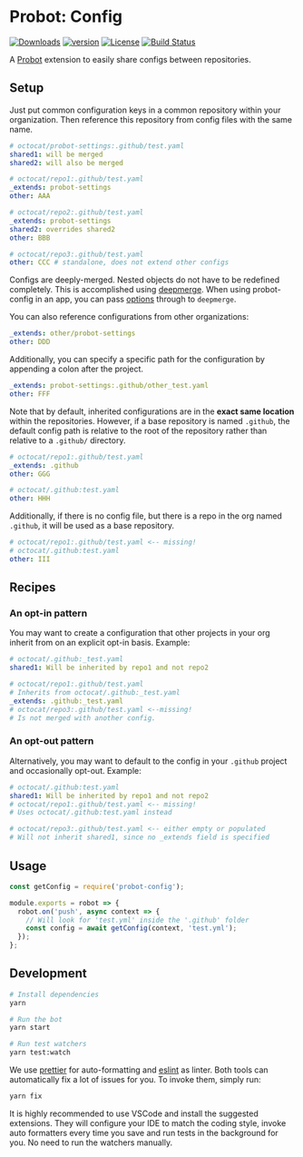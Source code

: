 # Probot: Config

[![Downloads][npm-downloads]][npm-url] [![version][npm-version]][npm-url]
[![License][npm-license]][license-url]
[![Build Status][travis-status]][travis-url]

A [Probot](https://probot.github.io) extension to easily share configs between
repositories.

## Setup

Just put common configuration keys in a common repository within your
organization. Then reference this repository from config files with the same
name.

```yaml
# octocat/probot-settings:.github/test.yaml
shared1: will be merged
shared2: will also be merged

# octocat/repo1:.github/test.yaml
_extends: probot-settings
other: AAA

# octocat/repo2:.github/test.yaml
_extends: probot-settings
shared2: overrides shared2
other: BBB

# octocat/repo3:.github/test.yaml
other: CCC # standalone, does not extend other configs
```

Configs are deeply-merged. Nested objects do not have to be redefined
completely. This is accomplished using [deepmerge](https://github.com/KyleAMathews/deepmerge). When using probot-config in an app, you can pass [options](https://github.com/KyleAMathews/deepmerge#options) through to `deepmerge`.

You can also reference configurations from other organizations:

```yaml
_extends: other/probot-settings
other: DDD
```

Additionally, you can specify a specific path for the configuration by
appending a colon after the project.

```yaml
_extends: probot-settings:.github/other_test.yaml
other: FFF
```

Note that by default, inherited configurations are in the **exact same
location** within the repositories. However, if a base repository is named
`.github`, the default config path is relative to the root of the repository
rather than relative to a `.github/` directory.

```yaml
# octocat/repo1:.github/test.yaml
_extends: .github
other: GGG

# octocat/.github:test.yaml
other: HHH
```

Additionally, if there is no config file, but there is a repo in the org named
`.github`, it will be used as a base repository.

```yaml
# octocat/repo1:.github/test.yaml <-- missing!
# octocat/.github:test.yaml
other: III
```

## Recipes

### An opt-in pattern

You may want to create a configuration that other projects in your org inherit
from on an explicit opt-in basis. Example:

```yaml
# octocat/.github:_test.yaml
shared1: Will be inherited by repo1 and not repo2

# octocat/repo1:.github/test.yaml
# Inherits from octocat/.github:_test.yaml
_extends: .github:_test.yaml
# octocat/repo3:.github/test.yaml <--missing!
# Is not merged with another config.
```

### An opt-out pattern

Alternatively, you may want to default to the config in your `.github` project
and occasionally opt-out. Example:

```yaml
# octocat/.github:test.yaml
shared1: Will be inherited by repo1 and not repo2
# octocat/repo1:.github/test.yaml <-- missing!
# Uses octocat/.github:test.yaml instead

# octocat/repo3:.github/test.yaml <-- either empty or populated
# Will not inherit shared1, since no _extends field is specified
```

## Usage

```js
const getConfig = require('probot-config');

module.exports = robot => {
  robot.on('push', async context => {
    // Will look for 'test.yml' inside the '.github' folder
    const config = await getConfig(context, 'test.yml');
  });
};
```

## Development

```sh
# Install dependencies
yarn

# Run the bot
yarn start

# Run test watchers
yarn test:watch
```

We use [prettier](https://prettier.io/) for auto-formatting and
[eslint](https://eslint.org/) as linter. Both tools can automatically fix a lot
of issues for you. To invoke them, simply run:

```sh
yarn fix
```

It is highly recommended to use VSCode and install the suggested extensions.
They will configure your IDE to match the coding style, invoke auto formatters
every time you save and run tests in the background for you. No need to run the
watchers manually.

[license-url]: https://github.com/getsentry/probot-config/blob/master/LICENSE
[npm-url]: https://www.npmjs.com/package/probot-config
[npm-license]: https://img.shields.io/npm/l/probot-config.svg?style=flat
[npm-version]: https://img.shields.io/npm/v/probot-config.svg?style=flat
[npm-downloads]: https://img.shields.io/npm/dm/probot-config.svg?style=flat
[travis-url]: https://travis-ci.org/getsentry/probot-config
[travis-status]: https://travis-ci.org/getsentry/probot-config.svg?branch=master
